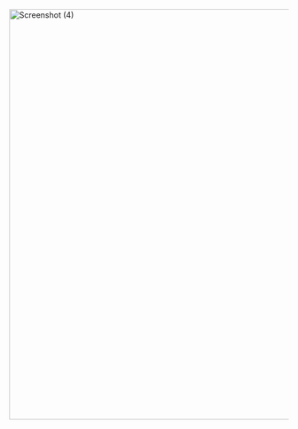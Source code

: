<img width="1325" height="741" alt="Screenshot (4)" src="https://github.com/user-attachments/assets/f4dc549d-11f4-4ad3-963f-0de56e1522ba" />
